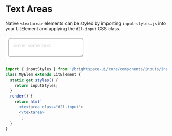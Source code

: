 # Text Areas

Native `<textarea>` elements can be styled by importing `input-styles.js` into your LitElement and applying the `d2l-input` CSS class.

![example screenshot of textarea inputs](../screenshots/textarea.gif?raw=true)

```javascript
import { inputStyles } from '@brightspace-ui/core/components/inputs/input-styles.js';
class MyElem extends LitElement {
  static get styles() {
    return inputStyles;
  }
  render() {
    return html`
      <textarea class="d2l-input">
      </textarea>
      `;
  }
}
```

